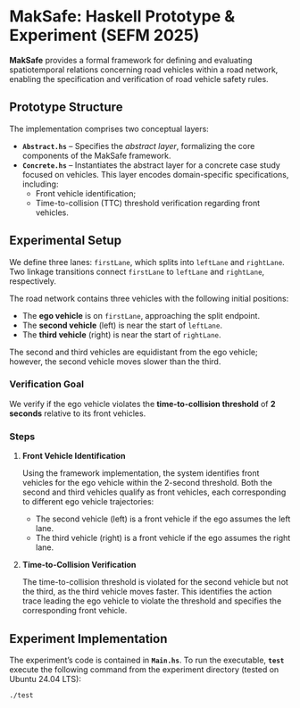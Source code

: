 # MakSafe: Haskell Prototype & Experiment (SEFM 2025)

**MakSafe** provides a formal framework for defining and evaluating spatiotemporal relations concerning road vehicles within a road network, enabling the specification and verification of road vehicle safety rules.

## Prototype Structure

The implementation comprises two conceptual layers:

- **` Abstract.hs `** – Specifies the *abstract layer*, formalizing the core components of the MakSafe framework.
- **` Concrete.hs `** – Instantiates the abstract layer for a concrete case study focused on vehicles. This layer encodes domain-specific specifications, including:
  - Front vehicle identification;
  - Time-to-collision (TTC) threshold verification regarding front vehicles.

## Experimental Setup

We define three lanes: `firstLane`, which splits into `leftLane` and `rightLane`. Two linkage transitions connect `firstLane` to `leftLane` and `rightLane`, respectively.

The road network contains three vehicles with the following initial positions:  
- The **ego vehicle** is on `firstLane`, approaching the split endpoint.
- The **second vehicle** (left) is near the start of `leftLane`.
- The **third vehicle** (right) is near the start of `rightLane`.

The second and third vehicles are equidistant from the ego vehicle; however, the second vehicle moves slower than the third.

### Verification Goal

We verify if the ego vehicle violates the **time-to-collision threshold** of **2 seconds** relative to its front vehicles.

### Steps

1. **Front Vehicle Identification**

   Using the framework implementation, the system identifies front vehicles for the ego vehicle within the 2-second threshold. Both the second and third vehicles qualify as front vehicles, each corresponding to different ego vehicle trajectories:
   - The second vehicle (left) is a front vehicle if the ego assumes the left lane.
   - The third vehicle (right) is a front vehicle if the ego assumes the right lane.

2. **Time-to-Collision Verification**

   The time-to-collision threshold is violated for the second vehicle but not the third, as the third vehicle moves faster. This identifies the action trace leading the ego vehicle to violate the threshold and specifies the corresponding front vehicle.

## Experiment Implementation

The experiment’s code is contained in **`Main.hs`**. To run the executable, **`test`** execute the following command from the experiment directory (tested on Ubuntu 24.04 LTS):

```bash
./test
